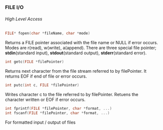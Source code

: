 ### FILE I/O ###

###### High Level Access ######

```c
FILE* fopen(char *fileName, char *mode)
```

Returns a FILE pointer associated with the file name or NULL if error occurs. Modes are r(read), w(write), a(append).
There are three special file pointer; **stdin**(standard input), **stdout**(standard output), **stderr**(standard error).

```c
int getc(FILE *filePointer)
```

Returns next character from the file stream referred to by filePointer. It returns EOF if end of file or error occurs.

```c
int putc(int c, FILE *filePointer)
```

Writes character c to the file referred to by filePointer. Retuens the character written or EOF if error occurs.

```c
int fprintf(FILE *filePointer, char *format, ...)
int fscanf(FILE *filePointer, char *format, ...)
```

For formatted input / output of files
